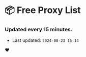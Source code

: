 # :package: Free Proxy List
### Updated every 15 minutes.

- Last updated: `2024-08-23 15:14`

:heart:
